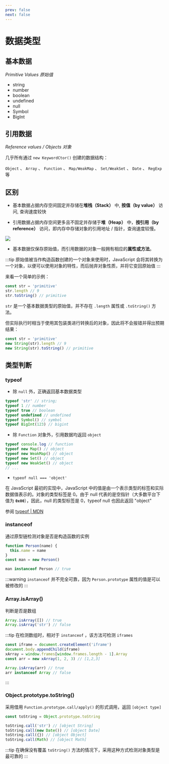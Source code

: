 ```yaml
---
prev: false
next: false
---
```


# 数据类型

## 基本数据

_Primitive Values 原始值_

- string
- number
- boolean
- undefined
- null
- Symbol
- BigInt

## 引用数据

_Reference values / Objects 对象_

几乎所有通过 `new KeywordCtor()` 创建的数据结构：

`Object` 、 `Array` 、 `Function` 、 `Map/WeakMap` 、 `Set/WeakSet` 、 `Date` 、 `RegExp` 等

## 区别

- 基本数据占据内存空间固定并存储在**堆栈（Stack）** 中, **按值（by value）** 访问, 查询速度较快

- 引用数据占据内存空间更多且不固定并存储于**堆（Heap）** 中，**按引用（by reference）** 访问，即内存中存储对象的引用地址 / 指针，查询速度较慢。

<img class="d-img__center" src="https://cdn.JsDelivr.net/gh/donggua-nor/picture-lib/blog/js_values_stored.png" />

- 基本数据仅保存原始值，而引用数据的对象一般拥有相应的**属性或方法**。

:::tip
原始值被当作构造函数创建的一个对象来使用时，JavaScript 会将其转换为一个对象，以便可以使用对象的特性，而后抛弃对象性质，并将它变回原始值
:::

来看一个简单的示例：

```js
const str = 'primitive'
str.length // 9
str.toString() // primitive
```

`str` 是一个基本数据类型的原始值，并不存在 `.length` 属性或 `.toString()` 方法。

但实际执行时相当于使用其包装类进行转换后的对象，因此将不会报错并得出预期结果：

```js
const str = 'primitive'
new String(str).length // 9
new String(str).toString() // primitive
```

## 类型判断

### typeof

- 除 `null` 外，正确返回基本数据类型

```js
typeof 'str' // string;
typeof 1 // number
typeof true // boolean
typeof undefined // undefined
typeof Symbol() // symbol
typeof BigInt(123) // bigint
```

- 除 `Function` 对象外，引用数据均返回 `object`

```js
typeof console.log // function
typeof new Map() // object
typeof new WeakMap() // object
typeof new Set() // object
typeof new WeakSet() // object
// ...
```

- `typeof null === 'object'`

在 JavaScript 最初的实现中，JavaScript 中的值是由一个表示类型的标签和实际数据值表示的。对象的类型标签是 0。由于 null 代表的是空指针（大多数平台下值为 **`0x00`**），因此，null 的类型标签是 0，typeof null 也因此返回 "object"

参阅 [typeof | MDN](https://developer.mozilla.org/zh-CN/docs/Web/JavaScript/Reference/Operators/typeof#typeof_null)

### instanceof

通过原型链检测对象是否是构造函数的实例

```js
function Person(name) {
  this.name = name
}
const man = new Person()

man instanceof Person // true
```

:::warning
`instanceof` 并不完全可靠，因为 `Person.prototype` 属性的值是可以被修改的
:::

### Array.isArray()

判断是否是数组

```js
Array.isArray([]) // true
Array.isArray('str') // false
```

:::tip
在检测数组时，相对于 `instanceof` ，该方法可检测 `iframes`

```js
const iframe = document.createElement('iframe')
document.body.appendChild(iframe)
xArray = window.frames[window.frames.length - 1].Array
const arr = new xArray(1, 2, 3) // [1,2,3]

Array.isArray(arr) // true
arr instanceof Array // false
```

:::

### Object.prototype.toString()

采用借用 `Function.prototype.call/apply()` 的形式调用，返回 `[object type]`

```js
const toString = Object.prototype.toString

toString.call('str') // [object String]
toString.call(new Date()) // [object Date]
toString.call({}) // [object Object]
toString.call(Math) // [object Math]
```

:::tip
在确保没有覆盖 `toString()` 方法的情况下，采用这种方式检测对象类型是最可靠的
:::

